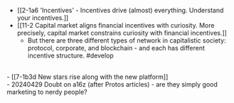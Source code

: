 - [[2-1a6 'Incentives' - Incentives drive (almost) everything. Understand your incentives.]]
- [[11-2 Capital market aligns financial incentives with curiosity. More precisely, capital market constrains curiosity with financial incentives.]]
  - But there are three different types of network in capitalistic society: protocol, corporate, and blockchain - and each has different incentive structure. #develop
<br>
- [[7-1b3d New stars rise along with the new platform]]
<br>
- 20240429 Doubt on a16z (after Protos articles) - are they simply good marketing to nerdy people?
